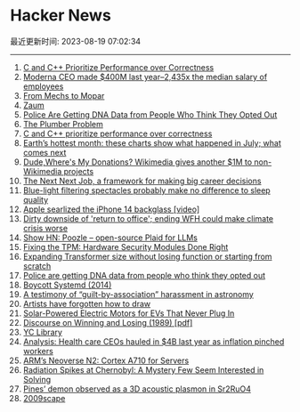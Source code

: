 # Hacker News

最近更新时间: 2023-08-19 07:02:34

--- 
1. [C and C++ Prioritize Performance over Correctness](https://research.swtch.com/ub) 
2. [Moderna CEO made $400M last year–2,435x the median salary of employees](https://arstechnica.com/health/2023/08/moderna-ceo-made-400m-last-year-2435x-the-median-salary-of-employees/) 
3. [From Mechs to Mopar](https://www.filfre.net/2023/08/from-mechs-to-mopar/) 
4. [Zaum](https://en.wikipedia.org/wiki/Zaum) 
5. [Police Are Getting DNA Data from People Who Think They Opted Out](https://theintercept.com/2023/08/18/gedmatch-dna-police-forensic-genetic-genealogy/) 
6. [The Plumber Problem](https://hypercritical.co/2023/08/18/the-plumber-problem) 
7. [C and C++ prioritize performance over correctness](https://research.swtch.com/ub) 
8. [Earth’s hottest month: these charts show what happened in July; what comes next](https://www.nature.com/articles/d41586-023-02552-2) 
9. [Dude,Where's My Donations? Wikimedia gives another $1M to non-Wikimedia projects](https://en.wikipedia.org/wiki/Wikipedia:Wikipedia_Signpost/2023-08-15/News_and_notes) 
10. [The Next Next Job, a framework for making big career decisions](https://andrewchen.com/the-next-next-job/) 
11. [Blue-light filtering spectacles probably make no difference to sleep quality](https://medicalxpress.com/news/2023-08-blue-light-filtering-spectacles-difference-eye.html) 
12. [Apple searlized the iPhone 14 backglass [video]](https://www.youtube.com/shorts/fLEOiQdDkzk) 
13. [Dirty downside of 'return to office'; ending WFH could make climate crisis worse](https://www.businessinsider.com/return-to-office-remote-work-from-home-commute-companies-climate-2023-8) 
14. [Show HN: Poozle – open-source Plaid for LLMs](https://github.com/poozlehq/poozle) 
15. [Fixing the TPM: Hardware Security Modules Done Right](https://loup-vaillant.fr/articles/hsm-done-right) 
16. [Expanding Transformer size without losing function or starting from scratch](https://arxiv.org/abs/2308.06103) 
17. [Police are getting DNA data from people who think they opted out](https://theintercept.com/2023/08/18/gedmatch-dna-police-forensic-genetic-genealogy/) 
18. [Boycott Systemd (2014)](https://web.archive.org/web/20140424123646/http://boycottsystemd.org/) 
19. [A testimony of “guilt-by-association” harassment in astronomy](https://hxstem.substack.com/p/a-testimony-of-guilt-by-association) 
20. [Artists have forgotten how to draw](https://unherd.com/2023/08/artists-have-forgotten-how-to-draw/) 
21. [Solar-Powered Electric Motors for EVs That Never Plug In](https://spectrum.ieee.org/solar-powered-motor) 
22. [Discourse on Winning and Losing (1989) [pdf]](https://static1.squarespace.com/static/5497331ae4b0148a6141bd47/t/5af842f8758d4615555d3f6d/1526219514965/Patterns+of+Conflict+Transcript.pdf) 
23. [YC Library](https://www.ycombinator.com/library) 
24. [Analysis: Health care CEOs hauled in $4B last year as inflation pinched workers](https://www.statnews.com/2023/08/17/health-ceo-salaries-compensation/) 
25. [ARM’s Neoverse N2: Cortex A710 for Servers](https://chipsandcheese.com/2023/08/18/arms-neoverse-n2-cortex-a710-for-servers/) 
26. [Radiation Spikes at Chernobyl: A Mystery Few Seem Interested in Solving](https://zetter.substack.com/p/radiation-spikes-at-chernobyl-a-mystery) 
27. [Pines’ demon observed as a 3D acoustic plasmon in Sr2RuO4](https://www.nature.com/articles/s41586-023-06318-8) 
28. [2009scape](https://2009scape.org/) 
